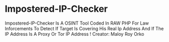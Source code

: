 # Impostered-IP-Checker
Impostered-IP-Checker Is A OSINT Tool Coded In RAW PHP For Law Inforcements To Detect If Target Is Covering His Real Ip Address And If The IP Address Is A Proxy Or Tor IP Address ! Creator: Maloy Roy Orko
